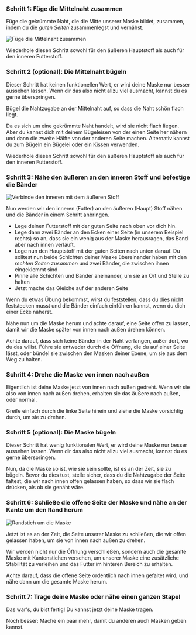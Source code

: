 ### Schritt 1: Füge die Mittelnaht zusammen

Füge die gekrümmte Naht, die die Mitte unserer Maske bildet, zusammen, indem du die _guten Seiten_ zusammenlegst und vernähst.

![Füge die Mittelnaht zusammen](step1.svg)

<Note>Wiederhole diesen Schritt sowohl für den äußeren Hauptstoff als auch für den inneren Futterstoff.</Note>

### Schritt 2 (optional): Die Mittelnaht bügeln

<Note>

Dieser Schritt hat keinen funktionellen Wert, er wird deine Maske nur besser aussehen lassen.
Wenn dir das also nicht allzu viel ausmacht, kannst du es gerne überspringen.

</Note>

Bügel die Nahtzugabe an der Mittelnaht auf, so dass die Naht schön flach liegt.

Da es sich um eine gekrümmte Naht handelt, wird sie nicht flach liegen. Aber du kannst dich mit deinem Bügeleisen von der einen Seite her nähern und dann die zweite Hälfte von der anderen Seite machen. Alternativ kannst du zum Bügeln ein Bügelei oder ein Kissen verwenden.

<Note>Wiederhole diesen Schritt sowohl für den äußeren Hauptstoff als auch für den inneren Futterstoff.</Note>

### Schritt 3: Nähe den äußeren an den inneren Stoff und befestige die Bänder

![Verbinde den inneren mit dem äußeren Stoff](step3.svg)

Nun werden wir den inneren (Futter) an den äußeren (Haupt) Stoff nähen und die Bänder in einem Schritt anbringen.

- Lege deinen Futterstoff mit der guten Seite nach oben vor dich hin.
- Lege dann zwei Bänder an den Ecken einer Seite (in unserem Beispiel rechts) so an, dass sie ein wenig aus der Maske herausragen, das Band aber nach innen verläuft.
- Lege nun den Hauptstoff mit der guten Seiten nach unten darauf. Du solltest nun beide Schichten deiner Maske übereinander haben mit den _rechten Seiten zusammen_ und zwei Bänder, die zwischen ihnen eingeklemmt sind
- Pinne alle Schichten und Bänder aneinander, um sie an Ort und Stelle zu halten
- Jetzt mache das Gleiche auf der anderen Seite

<Tip>

Wenn du etwas Übung bekommst, wirst du feststellen, dass du dies nicht feststecken musst und die Bänder einfach einführen kannst, wenn du dich einer Ecke näherst.

</Tip>

Nähe nun um die Maske herum und achte darauf, eine Seite offen zu lassen, damit wir die Maske später von innen nach außen drehen können.

<Warning>

Achte darauf, dass sich keine Bänder in der Naht verfangen, außer dort, wo du das willst.
Führe sie entweder durch die Öffnung, die du auf einer Seite lässt, oder bündel sie zwischen den Masken deiner Ebene, um sie aus dem Weg zu halten.

</Warning>

### Schritt 4: Drehe die Maske von innen nach außen

Eigentlich ist deine Maske jetzt von innen nach außen gedreht. Wenn wir sie also von innen nach außen drehen, erhalten sie das äußere nach außen, oder normal.

Greife einfach durch die linke Seite hinein und ziehe die Maske vorsichtig durch, um sie zu drehen.

### Schritt 5 (optional): Die Maske bügeln

<Note>

Dieser Schritt hat wenig funktionalen Wert, er wird deine Maske nur besser aussehen lassen.
Wenn dir das also nicht allzu viel ausmacht, kannst du es gerne überspringen.

</Note>

Nun, da die Maske so ist, wie sie sein sollte, ist es an der Zeit, sie zu bügeln. Bevor du dies tust, stelle sicher, dass du die Nahtzugabe der Seite faltest, die wir nach innen offen gelassen haben, so dass wir sie flach drücken, als ob sie genäht wäre.

### Schritt 6: Schließe die offene Seite der Maske und nähe an der Kante um den Rand herum

![Randstich um die Maske](step6.svg)

Jetzt ist es an der Zeit, die Seite unserer Maske zu schließen, die wir offen gelassen haben, um sie von innen nach außen zu drehen.

Wir werden nicht nur die Öffnung verschließen, sondern auch die gesamte Maske mit Kantenstichen versehen, um unserer Maske eine zusätzliche Stabilität zu verleihen und das Futter im hinteren Bereich zu erhalten.

Achte darauf, dass die offene Seite ordentlich nach innen gefaltet wird, und nähe dann um die gesamte Maske herum.

### Schritt 7: Trage deine Maske oder nähe einen ganzen Stapel

Das war's, du bist fertig! Du kannst jetzt deine Maske tragen.

Noch besser: Mache ein paar mehr, damit du anderen auch Masken geben kannst.

